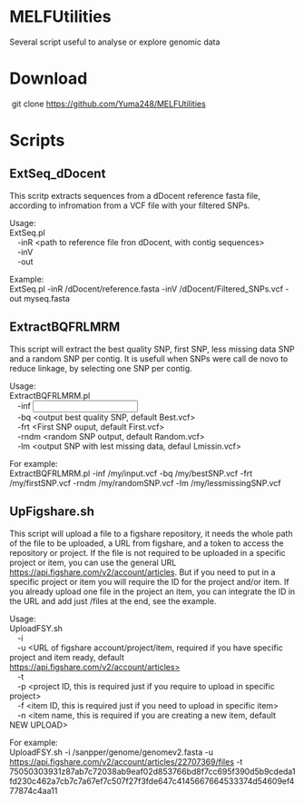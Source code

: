 # MELFUtilities
Several script useful to analyse or explore genomic data

# Download
&nbsp;git clone https://github.com/Yuma248/MELFUtilities
        
# Scripts
## ExtSeq_dDocent
This scritp extracts sequences from a dDocent reference fasta file, according to infromation from a VCF file with your filtered SNPs.

Usage:  
ExtSeq.pl  
&emsp;-inR <path to reference file fron dDocent, with contig sequences>  
&emsp;-inV <path to VCF file with SNP>  
&emsp;-out <output fasta file name>  

Example:  
ExtSeq.pl -inR /dDocent/reference.fasta -inV /dDocent/Filtered_SNPs.vcf -out myseq.fasta  

## ExtractBQFRLMRM  
This script will extract the best quality SNP, first SNP, less missing data SNP and a random SNP per contig. It is usefull when SNPs were call de novo to reduce linkage, by selecting one SNP per contig.  

Usage:  
ExtractBQFRLMRM.pl  
&emsp;-inf <input vcf_file>  
&emsp;-bq <output best quality SNP, default Best.vcf>  
&emsp;-frt <First SNP ouput, default First.vcf>  
&emsp;-rndm <random SNP output, default Random.vcf>  
&emsp;-lm <output SNP with lest missing data, defaul Lmissin.vcf>  

For example:  
ExtractBQFRLMRM.pl -inf /my/input.vcf -bq /my/bestSNP.vcf -frt /my/firstSNP.vcf -rndm /my/randomSNP.vcf -lm /my/lessmissingSNP.vcf  

## UpFigshare.sh  
This script will upload a file to a figshare repository, it needs the whole path of the file to be uploaded, a URL from figshare, and a token to access the repository or project. If the file is not required to be uploaded in a specific project or item, you can use the general URL https://api.figshare.com/v2/account/articles. But if you need to put in a specific project or item you will require the ID for the project and/or item. If you already upload one file in the project an item, you can integrate the ID in the URL and add just /files at the end, see the example.  

Usage:  
UploadFSY.sh  
&emsp;-i <path to input file>  
&emsp;-u <URL of figshare account/project/item, required if you have specific project and item ready, default https://api.figshare.com/v2/account/articles>  
&emsp;-t <Access token for the figsahre account>  
&emsp;-p <project ID, this is required just if you require to upload in specific project>  
&emsp;-f <item ID, this is required just if you need to upload in specific item>  
&emsp;-n <item name, this is required if you are creating a new item, default NEW UPLOAD>  

For example:  
UploadFSY.sh -i /sanpper/genome/genomev2.fasta -u https://api.figshare.com/v2/account/articles/22707369/files -t 75050303931z87ab7c72038ab9eaf02d853766bd8f7cc695f390d5b9cdeda1fd230c462a7cb7c7a67ef7c507f27f3fde647c4145667664533374d54609ef477874c4aa11 

